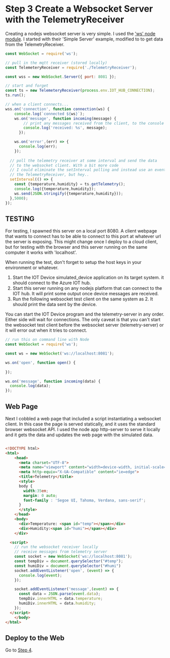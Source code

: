 # Step 3 Create a Websocket Server with the TelemetryReceiver

Creating a nodejs websocket server is very simple. I used the ['ws' node module](https://github.com/websockets/ws). 
I started with their 'Simple Server' example, modified to to get data from the TelemetryReceiver.

```javascript
const WebSocket = require('ws');

// pull in the mqtt receiver (stored locally)
const TelemeteryReceiver = require('./TelemetryReceiver');

const wss = new WebSocket.Server({ port: 8081 });

// start and forget
const ts = new TelemeteryReceiver(process.env.IOT_HUB_CONNECTION);
ts.run();

// when a client connects...
wss.on('connection', function connection(ws) {
    console.log(`connected ${ws}`);
    ws.on('message', function incoming(message) {
        // print any messages received from the client, to the console for debug
        console.log('received: %s', message);
      });

    ws.on('error',(err) => {
      console.log(err);
    });
  
  // poll the telemetry receiver at some interval and send the data
  // to the websocket client. With a bit more code
  // I could eliminate the setInterval polling and instead use an event from 
  // the TelemetryReceiver, but hey..
  setInterval(() => {
    const {temperature,humidity} = ts.getTelemetry();
    console.log({temperature,humidity});
    ws.send(JSON.stringify({temperature,humidity}));
  },5000);
});

```

## TESTING
For testing, I spawned this server on a local port 8080. A client webpage that wants to connect
has to be able to connect to this port at whatever url the server is exposing. This might change
once I deploy to a cloud client, but for testing with the browser and this server running on the same
computer it works with 'localhost'.

When running the test, don't forget to setup the host keys in your environment or whatever.
1. Start the IOT Device simulated_device application on its target system. it should connect to the Azure IOT hub. 
2. Start this server running on any nodejs platform that can connect to the IOT hub. It will print some output once device messages are received.
3. Run the following websocket test client on the same system as 2. It should print the data sent by the device.

You can start the IOT Device program and the telemetry-server in any order. Either side will wait for connections. The only caveat is that
you can't start the websocket test client before the websocket server (telemetry-server) or it will error out when it tries to connect.

```javascript
// run this on command line with Node
const WebSocket = require('ws');

const ws = new WebSocket('ws://localhost:8081');

ws.on('open', function open() {
  
});

ws.on('message', function incoming(data) {
  console.log(data);
});

```

## Web Page
Next I cobbled a web page that included a script instantiating a websocket client. In this case the page is served statically,
and it uses the standard browser websocket API. I used the node app http-server to serve it locally and it gets the data
and updates the web page with the simulated data.

```html

<!DOCTYPE html>
<html>
	<head>
      <meta charset="UTF-8">
      <meta name="viewport" content="width=device-width, initial-scale=1.0">
      <meta http-equiv="X-UA-Compatible" content="ie=edge">
      <title>Telemetry</title> 
      <style>
      body {
        width:35em;
        margin: 0 auto;
        font-family : 'Segoe UI, Tahoma, Verdana, sans-serif';
      }
      </style>   
	</head>
	<body>
      <div>Temperature: <span id="temp"></span></div>
      <div>Humidity:<span id="humi"></span></div>
    </div>

  <script>
    // run the websocket receiver locally
    // receive messages from telemetry server
    const socket = new WebSocket('ws://localhost:8081');
    const tempDiv = document.querySelector("#temp");
    const humiDiv = document.querySelector("#humi")
    socket.addEventListener('open', (event) => {
      console.log(event);
    });

    socket.addEventListener('message',(event) => {
      const data = JSON.parse(event.data);
      tempDiv.innerHTML = data.temperature;
      humiDiv.innerHTML = data.humidity;
    });
  </script>  
	</body>
</html>

```

## Deploy to the Web

Go to [Step 4](../step4/README.md).